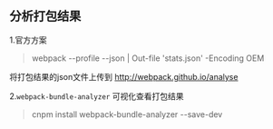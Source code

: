 ## 分析打包结果
1.官方方案
>webpack --profile --json | Out-file 'stats.json' -Encoding OEM

将打包结果的json文件上传到 http://webpack.github.io/analyse

2.`webpack-bundle-analyzer` 可视化查看打包结果<br>
>cnpm install webpack-bundle-analyzer --save-dev
